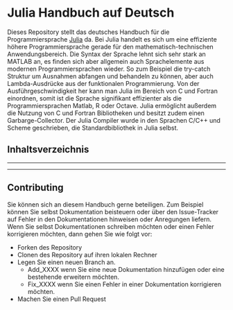 # Julia Handbuch auf Deutsch

Dieses Repository stellt das deutsches Handbuch für die Programmiersprache [Julia](https://github.com/JuliaLang/julia) da. 
Bei Julia handelt es sich um eine effiziente höhere Programmiersprache gerade für den mathematisch-technischen Anwendungsbereich. Die Syntax der Sprache lehnt sich sehr stark an MATLAB an, es finden sich aber allgemein auch Sprachelemente aus modernen Programmiersprachen wieder. So zum Beispiel die try-catch Struktur um Ausnahmen abfangen und behandeln zu können, aber auch Lambda-Ausdrücke aus der funktionalen Programmierung. Von der Ausführgeschwindigkeit her kann man Julia im Bereich von C und Fortran einordnen, somit ist die Sprache signifikant effizienter als die Programmiersprachen Matlab, R oder Octave. Julia ermöglicht außerdem die Nutzung von C und Fortran Bibliotheken und besitzt zudem einen Garbarge-Collector. 
Der Julia Compiler wurde in den Sprachen C/C++ und Scheme geschrieben, die Standardbibliothek in Julia selbst.

## Inhaltsverzeichnis
---


---

## Contributing

Sie können sich an diesem Handbuch gerne beteiligen. Zum Beispiel können Sie selbst Dokumentation beisteuern oder über den Issue-Tracker auf Fehler in den Dokumentationen hinweisen oder Anregungen liefern. Wenn Sie selbst Dokumentationen schreiben möchten oder einen Fehler korrigieren möchten, dann gehen Sie wie folgt vor:

* Forken des Repository
* Clonen des Repository auf ihren lokalen Rechner
* Legen Sie einen neuen Branch an. 
    * Add_XXXX wenn Sie eine neue Dokumentation hinzufügen oder eine bestehende erweitern möchten. 
    * Fix_XXXX wenn Sie einen Fehler in einer Dokumentation korrigieren möchten. 
* Machen Sie einen Pull Request
